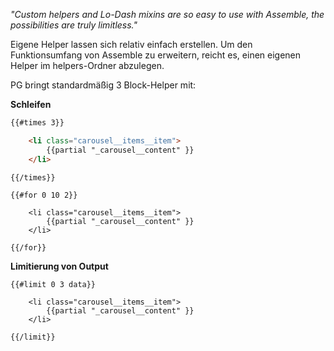 _"Custom helpers and Lo-Dash mixins are so easy to use with Assemble, the possibilities are truly limitless."_

Eigene Helper lassen sich relativ einfach erstellen. Um den Funktionsumfang von Assemble zu erweitern, reicht es, einen eigenen Helper im helpers-Ordner abzulegen.

PG bringt standardmäßig 3 Block-Helper mit:

**Schleifen**
``` html
{{#times 3}}

	<li class="carousel__items__item">
		{{partial "_carousel__content" }}
	</li>

{{/times}}
```

```
{{#for 0 10 2}}

	<li class="carousel__items__item">
		{{partial "_carousel__content" }}
	</li>

{{/for}}
```

**Limitierung von Output**

```
{{#limit 0 3 data}}

	<li class="carousel__items__item">
		{{partial "_carousel__content" }}
	</li>

{{/limit}}
```
